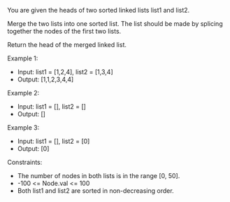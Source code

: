 You are given the heads of two sorted linked lists list1 and list2.

Merge the two lists into one sorted list. The list should be made by splicing together the nodes of the first two lists.

Return the head of the merged linked list.

Example 1:
- Input: list1 = [1,2,4], list2 = [1,3,4]
- Output: [1,1,2,3,4,4]

Example 2:
- Input: list1 = [], list2 = []
- Output: []

Example 3:
- Input: list1 = [], list2 = [0]
- Output: [0]

Constraints:
- The number of nodes in both lists is in the range [0, 50].
- -100 <= Node.val <= 100
- Both list1 and list2 are sorted in non-decreasing order.